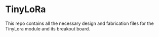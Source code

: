 # TinyLoRa
This repo contains all the necessary design and fabrication files for the TinyLora module and its breakout board. 
